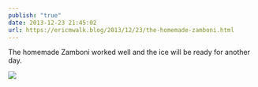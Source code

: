 ```yaml
---
publish: "true"
date: 2013-12-23 21:45:02
url: https://ericmwalk.blog/2013/12/23/the-homemade-zamboni.html
---
```


The homemade Zamboni worked well and the ice will be ready for another day.

![](https://ericmwalk.blog/uploads/2022/e30f1753ec.jpg)